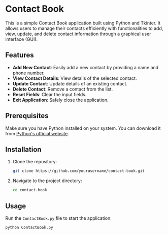 # Contact Book

This is a simple Contact Book application built using Python and Tkinter. It allows users to manage their contacts efficiently with functionalities to add, view, update, and delete contact information through a graphical user interface (GUI).

## Features

- **Add New Contact**: Easily add a new contact by providing a name and phone number.
- **View Contact Details**: View details of the selected contact.
- **Update Contact**: Update details of an existing contact.
- **Delete Contact**: Remove a contact from the list.
- **Reset Fields**: Clear the input fields.
- **Exit Application**: Safely close the application.

## Prerequisites

Make sure you have Python installed on your system. You can download it from [Python's official website](https://www.python.org/downloads/).

## Installation

1. Clone the repository:
    ```sh
    git clone https://github.com/yourusername/contact-book.git
    ```

2. Navigate to the project directory:
    ```sh
    cd contact-book
    ```

## Usage

Run the `ContactBook.py` file to start the application:
```sh
python ContactBook.py
